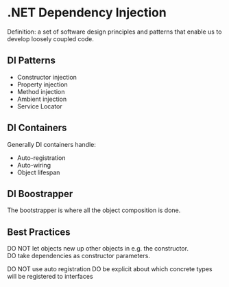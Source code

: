 # .NET Dependency Injection

Definition: a set of software design principles and patterns that enable us to develop loosely coupled code.


## DI Patterns
- Constructor injection
- Property injection
- Method injection
- Ambient injection
- Service Locator


## DI Containers
Generally DI containers handle:
- Auto-registration
- Auto-wiring
- Object lifespan


## DI Boostrapper
The bootstrapper is where all the object composition is done.


## Best Practices
DO NOT let objects new up other objects in e.g. the constructor.  
DO take dependencies as constructor parameters.

DO NOT use auto registration
DO be explicit about which concrete types will be registered to interfaces